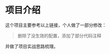 # 项目介绍
[Python教程项目实战代码注释]: https://github.com/cuizichenghome/MyWebAPP

这个项目主要参考以上链接，个人做了一部分修改：

> 删除了没生效的配置，添加了部分代码注释

并做了项目实战思路梳理。

